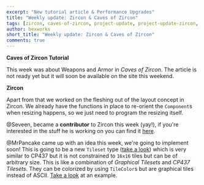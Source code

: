 ```yaml
---
excerpt: "New tutorial article & Performance Upgrades"
title: "Weekly update: Zircon & Caves of Zircon"
tags: [zircon, caves-of-zircon, project-update, project-update-zircon, project-update-coz]
author: hexworks
short_title: "Weekly update: Zircon & Caves of Zircon"
comments: true
---
```


**Caves of Zircon Tutorial**

This week was about Weapons and Armor
in *Caves of Zircon*. The article is not ready yet but it will soon be available on the site this weekend.

**Zircon**

Apart from that we worked on the fleshing out of the layout concept in Zircon. We already have the functions in
place to re-orient the `Component`s when resizing happens, so we just need to program the resizing itself.

@Seveen, became a **contributor** to Zircon this week (yay!), if you're interested in the stuff he is working
on you can find it [here](https://github.com/Seveen).

@MrPancake came up with an idea this week, we're going to implement soon! This is going to be a new `Tileset`
type ([take a look](https://cdn.discordapp.com/attachments/363754040103796737/590972510263312413/unknown.png))
which is very similar to CP437 but it is not constrained to `16x16` tiles but can be of arbitrary size. This is
like a combination of *Graphical Tilesets* and *CP437 Tilesets*. They can be colorized by using `TileColor`s
but are graphical tiles instead of ASCII. [Take a look](https://kenney.nl/assets/bit-pack/sample_fantasy.png) at an example.
